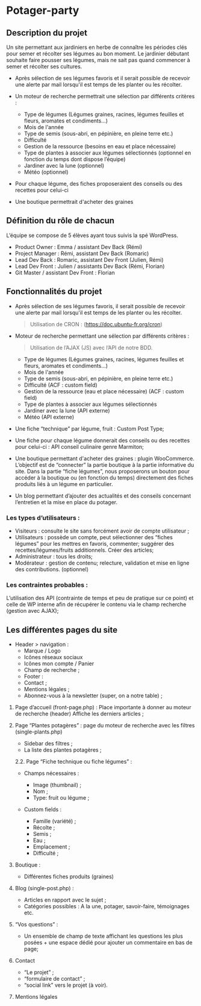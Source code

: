 # Potager-party

## Description du projet

Un site permettant aux jardiniers en herbe de connaître les périodes clés pour semer et récolter ses légumes au bon moment.
Le jardinier débutant souhaite faire pousser ses légumes, mais ne sait pas quand commencer à semer et récolter ses cultures.
* Après sélection de ses légumes favoris et il serait possible de recevoir une alerte par mail lorsqu'il est temps de les planter ou les récolter.
* Un moteur de recherche permettrait une sélection par différents critères :
    * Type de légumes (Légumes graines, racines, légumes feuilles et fleurs, aromates et condiments...)
    * Mois de l'année
    * Type de semis (sous-abri, en pépinière, en pleine terre etc.)
    * Difficulté 
    * Gestion de la ressource (besoins en eau et place nécessaire)
    * Type de plantes à associer aux légumes sélectionnés (optionnel en fonction du temps dont dispose l’équipe)
    * Jardiner avec la lune (optionnel)
    * Météo (optionnel)

* Pour chaque légume, des fiches proposeraient des conseils ou des recettes pour celui-ci 
* Une boutique permettrait d'acheter des graines 
 
## Définition du rôle de chacun
L’équipe se compose de 5 élèves ayant tous suivis la spé WordPress.

* Product Owner : Emma /  assistant Dev Back (Rémi)
* Project Manager : Rémi, assistant Dev Back (Romaric)
* Lead Dev Back : Romaric, assistant Dev Front (Julien, Rémi)
* Lead Dev Front : Julien / assistants Dev Back (Rémi, Florian)
* Git Master / assistant Dev Front : Florian

## Fonctionnalités du projet

* Après sélection de ses légumes favoris, il serait possible de recevoir une alerte par mail lorsqu'il est temps de les planter ou les récolter. 
    > Utilisation de CRON :  (https://doc.ubuntu-fr.org/cron)

* Moteur de recherche permettant une sélection par différents critères :
    > Utilisation de l’AJAX (JS) avec l’API de notre BDD.
    * Type de légumes (Légumes graines, racines, légumes feuilles et fleurs, aromates et condiments...)
    * Mois de l'année
    * Type de semis (sous-abri, en pépinière, en pleine terre etc.)
    * Difficulté (ACF : custom field)
    * Gestion de la ressource (eau et place nécessaire) (ACF : custom field)
    * Type de plantes à associer aux légumes sélectionnés
    * Jardiner avec la lune (API externe)
    * Météo  (API externe)

* Une fiche “technique” par légume, fruit : Custom Post Type;
* Une fiche pour chaque légume donnerait des conseils ou des recettes pour celui-ci : API conseil culinaire genre Marmiton;


* Une boutique permettant d'acheter des graines : plugin WooCommerce. L’objectif est de “connecter” la partie boutique à la partie informative du site. Dans la partie “fiche légumes”, nous proposerons un bouton pour accéder à la boutique ou (en fonction du temps) directement des fiches produits liés à un légume en particulier.

* Un blog permettant d’ajouter des actualités et des conseils concernant l’entretien et la mise en place du potager.

### Les types d’utilisateurs :

* Visiteurs : consulte le site sans forcément avoir de compte utilisateur ;
* Utilisateurs : possède un compte, peut sélectionner des “fiches légumes” pour les mettres en favoris, commenter; suggérer des recettes/légumes/fruits additionnels. Créer des articles;
* Administrateur : tous les droits;
* Modérateur : gestion de contenu; relecture, validation et mise en ligne des contributions. (optionnel)

### Les contraintes probables :
L’utilisation des API (contrainte de temps et peu de pratique sur ce point) et celle de WP interne afin de récupérer le contenu via le champ recherche (gestion avec AJAX);


 

## Les différentes pages du site
* Header > navigation :
    * Marque / Logo
    * Icônes réseaux sociaux
    * Icônes mon compte / Panier
    * Champ de recherche ;
    * Footer :
    * Contact ;
    * Mentions légales ;
    * Abonnez-vous à la newsletter (super, on a notre table) ;


1. Page d’accueil (front-page.php) :
Place importante à donner au moteur de recherche (header)
Affiche les derniers articles ;

2. Page “Plantes potagères” : page du moteur de recherche avec les filtres (single-plants.php)
    * Sidebar des filtres ;
    * La liste des plantes potagères ;


    2.2. Page “Fiche technique ou fiche légumes” :
    * Champs nécessaires :
        * Image (thumbnail) ;
        * Nom ;
        * Type: fruit ou légume ;

    * Custom fields :
        * Famille (variété) ;
        * Récolte ;
        * Semis ;
        * Eau ;
        * Emplacement ;
        * Difficulté ;

3. Boutique :
    * Différentes fiches produits (graines)


4. Blog (single-post.php) :
    * Articles en rapport avec le sujet ;
    * Catégories possibles : A la une, potager, savoir-faire, témoignages etc.

5. “Vos questions” :
    * Un ensemble de champ de texte affichant les questions les plus posées + une espace dédié pour ajouter un commentaire en bas de page;

6. Contact
    * “Le projet” ;
    * “formulaire de contact” ;
    * “social link” vers le projet (à voir).



7. Mentions légales

